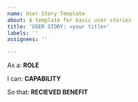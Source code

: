 ```yaml
---
name: User Story Template
about: A template for basic user stories
title: 'USER STORY: <your title>'
labels: ''
assignees: ''

---
```


As a: **ROLE**

I can: **CAPABILITY**

So that: **RECIEVED BENEFIT**
